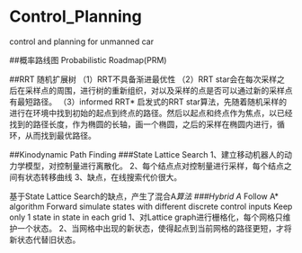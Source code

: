 # Control_Planning
control and planning for unmanned car

##概率路线图 Probabilistic Roadmap(PRM)

##RRT 随机扩展树
（1）RRT不具备渐进最优性
（2）RRT star会在每次采样之后在采样点的周围，进行树的重新组织，对以及采样的点是否可以通过新的采样点有最短路径。
（3）informed RRT* 启发式的RRT star算法，先随着随机采样的进行在环境中找到初始的起点到终点的路径。然后以起点和终点作为焦点，以已经找到的路径长度，作为椭圆的长轴，画一个椭圆，之后的采样在椭圆内进行，循环，从而找到最优路径。

##Kinodynamic Path Finding
###State Lattice Search
1、建立移动机器人的动力学模型，对控制量进行离散化。
2、每个结点点对控制量进行采样，每个结点之间有状态转移曲线
3、缺点，在线搜索代价很大。

基于State Lattice Search的缺点，产生了混合A*算法
###Hybrid A*
Follow A* algorithm
Forward simulate states with different discrete control inputs
Keep only 1 state in state in each grid
1、对Lattice graph进行栅格化，每个网格只维护一个状态。
2、当网格中出现的新状态，使得起点到当前网格的路径更短，才将新状态代替旧状态。
